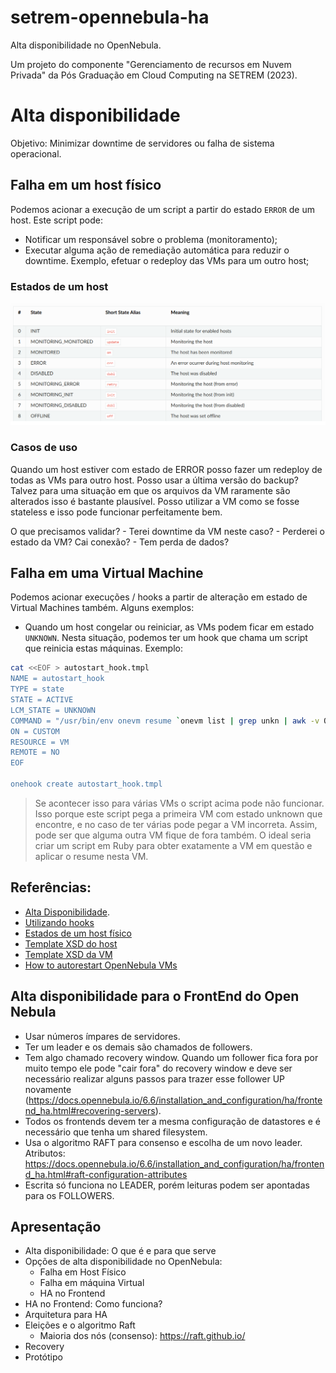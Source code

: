# setrem-opennebula-ha
Alta disponibilidade no OpenNebula. 

Um projeto do componente "Gerenciamento de recursos em Nuvem Privada" da Pós Graduação em Cloud Computing na SETREM (2023).


# Alta disponibilidade

Objetivo: Minimizar downtime de servidores ou falha de sistema operacional.


## Falha em um host físico
Podemos acionar a execução de um script a partir do estado ``ERROR`` de um host.
Este script pode:
- Notificar um responsável sobre o problema (monitoramento);
- Executar alguma ação de remediação automática para reduzir o downtime. Exemplo, efetuar o redeploy das VMs para um outro host;

### Estados de um host

![Estados possíveis para um host físico](./.docs/img/host_states.png "Estados possíveis para um host físico")


### Casos de uso
Quando um host estiver com estado de ERROR posso fazer um redeploy de todas as VMs para outro host. Posso usar a última versão do backup? Talvez para uma situação em que os arquivos da VM raramente são alterados isso é bastante plausível. Posso utilizar a VM como se fosse stateless e isso pode funcionar perfeitamente bem.

O que precisamos validar?
    - Terei downtime da VM neste caso?
    - Perderei o estado da VM? Cai conexão?
    - Tem perda de dados?


## Falha em uma Virtual Machine
Podemos acionar execuções / hooks a partir de alteração em estado de Virtual Machines também. Alguns exemplos:
- Quando um host congelar ou reiniciar, as VMs podem ficar em estado ```UNKNOWN```. Nesta situação, podemos ter um hook que chama um script que reinicia estas máquinas. Exemplo:

```sh
cat <<EOF > autostart_hook.tmpl
NAME = autostart_hook
TYPE = state
STATE = ACTIVE
LCM_STATE = UNKNOWN
COMMAND = "/usr/bin/env onevm resume `onevm list | grep unkn | awk -v ORS=, '{print $1}' | sed 's/,$/\n/'`"
ON = CUSTOM
RESOURCE = VM
REMOTE = NO
EOF

onehook create autostart_hook.tmpl
```

> Se acontecer isso para várias VMs o script acima pode não funcionar. Isso porque este script pega a primeira VM com estado unknown que encontre, e no caso de ter várias pode pegar a VM incorreta. Assim, pode ser que alguma outra VM fique de fora também. O ideal seria criar um script em Ruby para obter exatamente a VM em questão e aplicar o resume nesta VM.

## Referências:
- [Alta Disponibilidade](https://docs.opennebula.io/6.6/installation_and_configuration/ha/vm_ha.html).
- [Utilizando hooks](https://docs.opennebula.io/6.6/integration_and_development/system_interfaces/hook_driver.html#hooks)
- [Estados de um host físico](https://docs.opennebula.io/6.6/integration_and_development/references/host_states.html#host-states)
- [Template XSD do host](https://github.com/OpenNebula/one/blob/master/share/doc/xsd/host.xsd)
- [Template XSD da VM](https://github.com/OpenNebula/one/blob/master/share/doc/xsd/vm.xsd)
- [How to autorestart OpenNebula VMs](https://medium.com/growens-innovation-blog/how-to-autorestart-opennebula-vms-dae07eb2fc23)


## Alta disponibilidade para o FrontEnd do Open Nebula
- Usar números ímpares de servidores.
- Ter um leader e os demais são chamados de followers.
- Tem algo chamado recovery window. Quando um follower fica fora por muito tempo ele pode "cair fora" do recovery window e deve ser necessário realizar alguns passos para trazer esse follower UP novamente (https://docs.opennebula.io/6.6/installation_and_configuration/ha/frontend_ha.html#recovering-servers).
- Todos os frontends devem ter a mesma configuração de datastores e é necessário que tenha um shared filesystem.
- Usa o algoritmo RAFT para consenso e escolha de um novo leader.
    Atributos: https://docs.opennebula.io/6.6/installation_and_configuration/ha/frontend_ha.html#raft-configuration-attributes
- Escrita só funciona no LEADER, porém leituras podem ser apontadas para os FOLLOWERS.


## Apresentação
- Alta disponibilidade: O que é e para que serve
- Opções de alta disponibilidade no OpenNebula:
    - Falha em Host Físico
    - Falha em máquina Virtual
    - HA no Frontend
- HA no Frontend: Como funciona?
- Arquitetura para HA
- Eleições e o algoritmo Raft
    - Maioria dos nós (consenso): https://raft.github.io/  
- Recovery
- Protótipo
